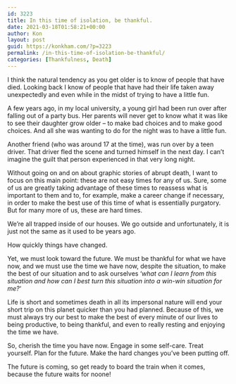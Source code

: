 ```yaml
---
id: 3223
title: In this time of isolation, be thankful.
date: 2021-03-18T01:58:21+00:00
author: Kon
layout: post
guid: https://konkham.com/?p=3223
permalink: /in-this-time-of-isolation-be-thankful/
categories: [Thankfulness, Death]
---
```

I think the natural tendency as you get older is to know of people that have died. Looking back I know of people that have had their life taken away unexpectedly and even while in the midst of trying to have a little fun. 

A few years ago, in my local university, a young girl had been run over after falling out of a party bus. Her parents will never get to know what it was like to see their daughter grow older &#8211; to make bad choices and to make good choices. And all she was wanting to do for the night was to have a little fun.

Another friend (who was around 17 at the time), was run over by a teen driver. That driver fled the scene and turned himself in the next day. I can&#8217;t imagine the guilt that person experienced in that very long night.

Without going on and on about graphic stories of abrupt death, I want to focus on this main point: these are not easy times for any of us. Sure, some of us are greatly taking advantage of these times to reassess what is important to them and to, for example, make a career change if necessary, in order to make the best use of this time of what is essentially purgatory. But for many more of us, these are hard times.

We&#8217;re all trapped inside of our houses. We go outside and unfortunately, it is just not the same as it used to be years ago.

How quickly things have changed.

Yet, we must look toward the future. We must be thankful for what we have now, and we must use the time we have now, despite the situation, to make the best of our situation and to ask ourselves &#8216;_what can I learn from this situation and how can I best turn this situation into a win-win situation for me?_&#8216;

Life is short and sometimes death in all its impersonal nature will end your short trip on this planet quicker than you had planned. Because of this, we must always try our best to make the best of every minute of our lives to being productive, to being thankful, and even to really resting and enjoying the time we have.

So, cherish the time you have now. Engage in some self-care. Treat yourself. Plan for the future. Make the hard changes you&#8217;ve been putting off. 

The future is coming, so get ready to board the train when it comes, because the future waits for noone!